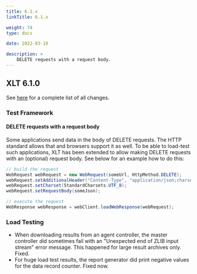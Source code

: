 ```yaml
---
title: 6.1.x
linkTitle: 6.1.x

weight: 74
type: docs

date: 2022-03-18

description: >
    DELETE requests with a request body.
---
```


## XLT 6.1.0

See [here](https://github.com/Xceptance/XLT/milestone/17?closed=1) for a complete list of all changes.

### Test Framework

#### DELETE requests with a request body

Some applications send data in the body of DELETE requests. The HTTP standard allows that and browsers support it as well. To be able to load-test such applications, XLT has been extended to allow making DELETE requests with an (optional) request body. See below for an example how to do this:

```java
// build the request
WebRequest webRequest = new WebRequest(someUrl, HttpMethod.DELETE);
webRequest.setAdditionalHeader("Content-Type", "application/json;charset=UTF-8");
webRequest.setCharset(StandardCharsets.UTF_8);
webRequest.setRequestBody(someJson);

// execute the request
WebResponse webResponse = webClient.loadWebResponse(webRequest);
```

### Load Testing

* When downloading results from an agent controller, the master controller did sometimes fail with an "Unexpected end of ZLIB input stream" error message. This happened for large result archives only. Fixed.
* For huge load test results, the report generator did print negative values for the data record counter. Fixed now.
